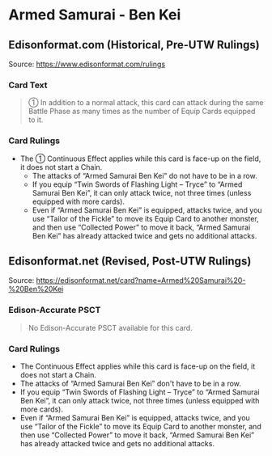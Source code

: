 # Armed Samurai - Ben Kei

## Edisonformat.com (Historical, Pre-UTW Rulings)

Source: https://www.edisonformat.com/rulings

### Card Text

> ① In addition to a normal attack, this card can attack during the same Battle Phase as many times as the number of Equip Cards equipped to it.

### Card Rulings

*   The ① Continuous Effect applies while this card is face-up on the field, it does not start a Chain.
    *   The attacks of “Armed Samurai Ben Kei” do not have to be in a row.
    *   If you equip “Twin Swords of Flashing Light – Tryce” to “Armed Samurai Ben Kei”, it can only attack twice, not three times (unless equipped with more cards).
    *   Even if “Armed Samurai Ben Kei” is equipped, attacks twice, and you use “Tailor of the Fickle” to move its Equip Card to another monster, and then use “Collected Power” to move it back, “Armed Samurai Ben Kei” has already attacked twice and gets no additional attacks.

## Edisonformat.net (Revised, Post-UTW Rulings)

Source: https://edisonformat.net/card?name=Armed%20Samurai%20-%20Ben%20Kei

### Edison-Accurate PSCT

> No Edison-Accurate PSCT available for this card.

### Card Rulings

*   The Continuous Effect applies while this card is face-up on the field, it does not start a Chain.
*   The attacks of “Armed Samurai Ben Kei” don't have to be in a row.
*   If you equip “Twin Swords of Flashing Light – Tryce” to “Armed Samurai Ben Kei”, it can only attack twice, not three times (unless equipped with more cards).
*   Even if “Armed Samurai Ben Kei” is equipped, attacks twice, and you use “Tailor of the Fickle” to move its Equip Card to another monster, and then use “Collected Power” to move it back, “Armed Samurai Ben Kei” has already attacked twice and gets no additional attacks.
            